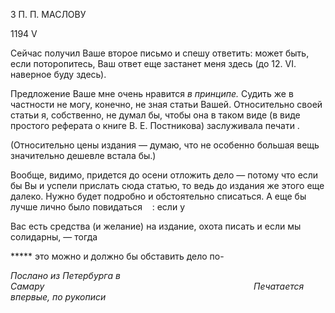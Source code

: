 3 П. П. МАСЛОВУ

1194 V

Сейчас получил Ваше второе письмо и спешу ответить: может быть, если поторопи­тесь, Ваш ответ еще застанет меня здесь (до 12. VI. наверное буду здесь).

Предложение Ваше мне очень нравится _в принципе._ Судить же в частности не могу, конечно, не зная статьи Вашей. Относительно своей статьи я, собственно, не думал бы, чтобы она в таком виде (в виде простого реферата о книге В. Е. Постникова) заслужи­вала печати .

(Относительно цены издания — думаю, что не особенно большая вещь значительно дешевле встала бы.)

Вообще, видимо, придется до осени отложить дело — потому что если бы Вы и успели прислать сюда статью, то ведь до издания же этого еще далеко. Нужно будет подробно и обстоятельно списаться. А еще бы лучше лично было повидаться    : если у

Вас есть средства (и желание) на издание, охота писать и если мы солидарны, — тогда

***** это можно и должно бы обставить дело по-

_Послано из Петербурга в Самару_                                                                                     _Печатается впервые, по рукописи_
